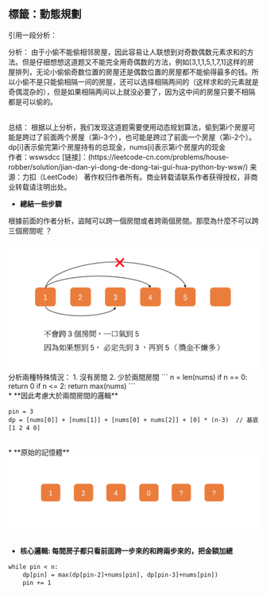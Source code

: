 標籤：動態規劃
--

引用一段分析：   

分析：
由于小偷不能偷相邻房屋，因此容易让人联想到对奇数偶数元素求和的方法。但是仔细想想这道题又不能完全用奇偶数的方法，例如[3,1,1,5,1,7,1]这样的房屋排列，无论小偷偷奇数位置的房屋还是偶数位置的房屋都不能偷得最多的钱。所以小偷不是只能偷相隔一间的房屋，还可以选择相隔两间的（这样求和的元素就是奇偶混杂的），但是如果相隔两间以上就没必要了，因为这中间的房屋只要不相隔都是可以偷的。    

</br>
总结：
根据以上分析，我们发现这道题需要使用动态规划算法，偷到第i个房屋可能是跨过了前面两个房屋（第i-3个），也可能是跨过了前面一个房屋（第i-2个）。dp[i]表示偷完第i个房屋持有的总现金，nums[i]表示第i个房屋内的现金    

</br>
作者：wswsdcc
[链接]：(https://leetcode-cn.com/problems/house-robber/solution/jian-dan-yi-dong-de-dong-tai-gui-hua-python-by-wsw/)
来源：力扣（LeetCode）
著作权归作者所有。商业转载请联系作者获得授权，非商业转载请注明出处。

</br>

* **總結一些步驟**

根據前面的作者分析，盜賊可以跨一個房間或者跨兩個房間。那麼為什麼不可以跨三個房間呢 ？      
<div align=center> <img src="https://github.com/AvisChiu/Leetcode_Practice/blob/master/198.打家劫舍/figure1.png" width="800",height="800"/></div>
分析兩種特殊情況：
1. 沒有房間
2. 少於兩間房間
```
n = len(nums)
if n == 0:
    return 0
if n <= 2:
    return max(nums)
```
</br>
* **因此考慮大於兩間房間的邏輯**

```
pin = 3
dp = [nums[0]] + [nums[1]] + [nums[0] + nums[2]] + [0] * (n-3)  // 基底 [1 2 4 0]
```
</br>
* **原始的記憶體**

<div align=center> <img src="https://github.com/AvisChiu/Leetcode_Practice/blob/master/198.打家劫舍/init.png" width="800",height="800"/></div>
</br>

* **核心邏輯: 每間房子都只看前面跨一步來的和跨兩步來的，把金額加總**

```
while pin < n:
    dp[pin] = max(dp[pin-2]+nums[pin], dp[pin-3]+nums[pin])
    pin += 1
```


